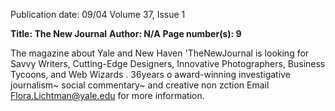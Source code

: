 Publication date: 09/04
Volume 37, Issue 1

**Title: The New Journal**
**Author:  N/A**
**Page number(s): 9**

The magazine about Yale and New Haven
'TheNewJournal is looking for Savvy Writers, Cutting-Edge
Designers, Innovative Photographers,
Business Tycoons, and Web Wizards .
36years o award-winning investigative
journalism~
social commentary~
and creative non zction
Email Flora.Lichtman@yale.edu for more information.